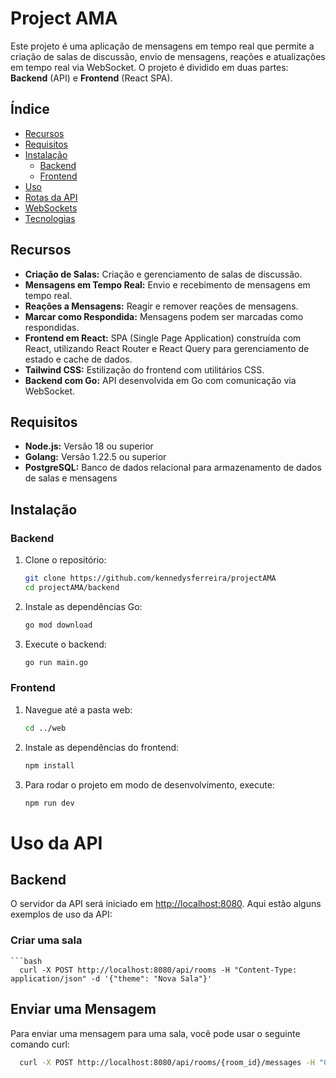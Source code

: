 # Project AMA

Este projeto é uma aplicação de mensagens em tempo real que permite a criação de salas de discussão, envio de mensagens, reações e atualizações em tempo real via WebSocket. O projeto é dividido em duas partes: **Backend** (API) e **Frontend** (React SPA).

## Índice

- [Recursos](#recursos)
- [Requisitos](#requisitos)
- [Instalação](#instalação)
  - [Backend](#backend)
  - [Frontend](#frontend)
- [Uso](#uso)
- [Rotas da API](#rotas-da-api)
- [WebSockets](#websockets)
- [Tecnologias](#tecnologias)

## Recursos

- **Criação de Salas:** Criação e gerenciamento de salas de discussão.
- **Mensagens em Tempo Real:** Envio e recebimento de mensagens em tempo real.
- **Reações a Mensagens:** Reagir e remover reações de mensagens.
- **Marcar como Respondida:** Mensagens podem ser marcadas como respondidas.
- **Frontend em React:** SPA (Single Page Application) construída com React, utilizando React Router e React Query para gerenciamento de estado e cache de dados.
- **Tailwind CSS:** Estilização do frontend com utilitários CSS.
- **Backend com Go:** API desenvolvida em Go com comunicação via WebSocket.

## Requisitos

- **Node.js:** Versão 18 ou superior
- **Golang:** Versão 1.22.5 ou superior
- **PostgreSQL:** Banco de dados relacional para armazenamento de dados de salas e mensagens

## Instalação

### Backend

1. Clone o repositório:

   ```bash
   git clone https://github.com/kennedysferreira/projectAMA
   cd projectAMA/backend
2. Instale as dependências Go:

   ```bash
   go mod download

3. Execute o backend:
   
    ```bash
   go run main.go

### Frontend

1. Navegue até a pasta web:

   ```bash
   cd ../web

2. Instale as dependências do frontend:

   ```bash
   npm install

3. Para rodar o projeto em modo de desenvolvimento, execute:

   ```bash
   npm run dev


# Uso da API

## Backend

O servidor da API será iniciado em [http://localhost:8080](http://localhost:8080). Aqui estão alguns exemplos de uso da API:

### Criar uma sala

    ```bash
      curl -X POST http://localhost:8080/api/rooms -H "Content-Type: application/json" -d '{"theme": "Nova Sala"}'

## Enviar uma Mensagem

Para enviar uma mensagem para uma sala, você pode usar o seguinte comando curl:
  ```bash
    curl -X POST http://localhost:8080/api/rooms/{room_id}/messages -H "Content-Type: application/json" -d '{"message": "Olá mundo!"}'










   

 
 
